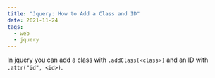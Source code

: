 ```yaml
---
title: "Jquery: How to Add a Class and ID"
date: 2021-11-24
tags:
  - web
  - jquery
---
```


In jquery you can add a class with `.addClass(<class>)` and an ID with `.attr("id", <id>)`.
